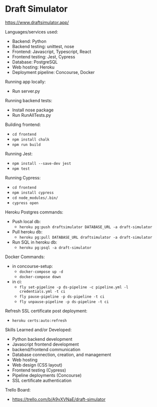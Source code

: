 # Draft Simulator

https://www.draftsimulator.app/

Languages/services used:
* Backend: Python
* Backend testing: unittest, nose
* Frontend: Javascript, Typescript, React
* Frontend testing: Jest, Cypress
* Database: PostgreSQL
* Web hosting: Heroku
* Deployment pipeline: Concourse, Docker

Running app locally:
* Run server.py

Running backend tests:
* Install nose package
* Run RunAllTests.py

Building frontend:
* `cd frontend`
* `npm install chalk`
* `npm run build`

Running Jest:
* `npm install --save-dev jest`
* `npm test`

Running Cypress:
* `cd frontend`
* `npm install cypress`
* `cd node_modules/.bin/`
* `cypress open`

Heroku Postgres commands:
* Push local db:
    * `heroku pg:push draftsimulator DATABASE_URL -a draft-simulator`
* Pull heroku db:
    * `heroku pg:pull DATABASE_URL draftsimulator -a draft-simulator`
* Run SQL in heroku db:
    * `heroku pg:psql -a draft-simulator`

Docker Commands:
* in concourse-setup:
    * `docker-compose up -d`
    * `docker-compose down`
* in ci:
    * `fly set-pipeline -p ds-pipeline -c pipeline.yml -l credentials.yml -t ci`
    * `fly pause-pipeline -p ds-pipeline -t ci`
    * `fly unpause-pipeline -p ds-pipeline -t ci`

Refresh SSL certificate post deployment:
* `heroku certs:auto:refresh`

Skills Learned and/or Developed:
* Python backend development
* Javascript frontend development
* backend/frontend communication
* Database connection, creation, and management
* Web hosting
* Web design (CSS layout)
* Frontend testing (Cypress)
* Pipeline deployments (Concourse)
* SSL certificate authentication

Trello Board:
* https://trello.com/b/A9vXVNaE/draft-simulator